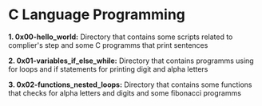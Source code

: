 # **C Language Programming**

 **1. 0x00-hello_world:** Directory that contains some scripts related to complier's step and some C programms that print sentences

 **2. 0x01-variables_if_else_while:** Directory that contains programms using for loops and if statements for printing digit and alpha letters

 **3. 0x02-functions_nested_loops:** Directory that contains some functions that checks for alpha letters and digits and some fibonacci programms